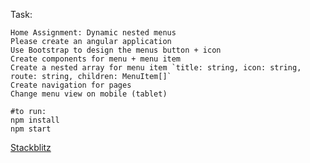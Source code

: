Task:  

```
Home Assignment: Dynamic nested menus
Please create an angular application
Use Bootstrap to design the menus button + icon
Create components for menu + menu item
Create a nested array for menu item `title: string, icon: string, route: string, children: MenuItem[]`
Create navigation for pages
Change menu view on mobile (tablet)
```

```
#to run:
npm install
npm start
```

[Stackblitz](https://stackblitz.com/github/vaReliy/testtask-nested-dropdown-menu-testtask?file=README.md)

